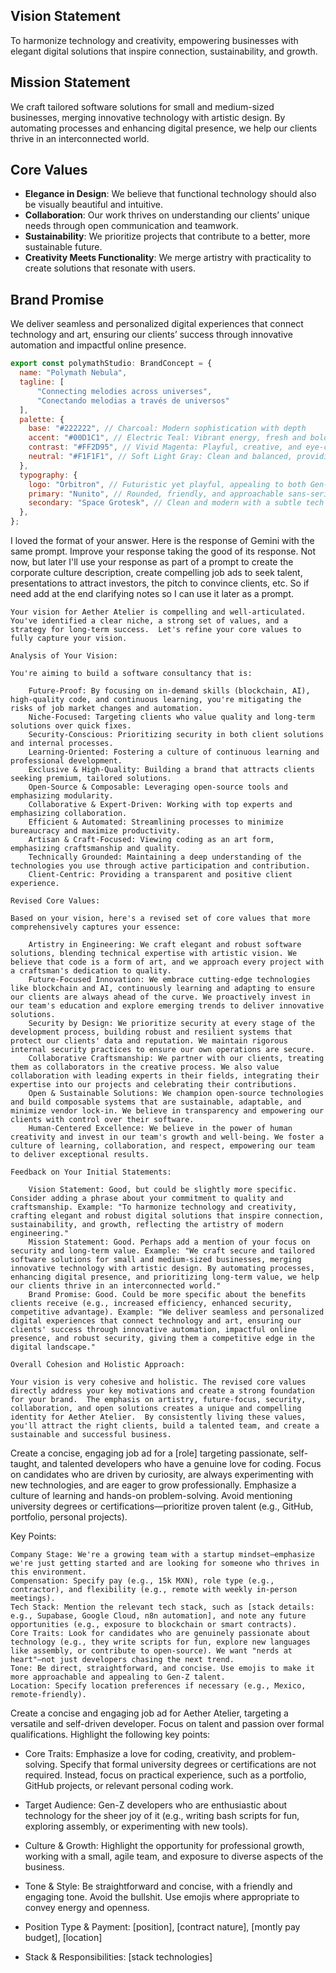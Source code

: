 ## Vision Statement
To harmonize technology and creativity, empowering businesses with elegant digital solutions that inspire connection, sustainability, and growth.

## Mission Statement
We craft tailored software solutions for small and medium-sized businesses, merging innovative technology with artistic design. By automating processes and enhancing digital presence, we help our clients thrive in an interconnected world.

## Core Values
- **Elegance in Design**: We believe that functional technology should also be visually beautiful and intuitive.
- **Collaboration**: Our work thrives on understanding our clients’ unique needs through open communication and teamwork.
- **Sustainability**: We prioritize projects that contribute to a better, more sustainable future.
- **Creativity Meets Functionality**: We merge artistry with practicality to create solutions that resonate with users.

## Brand Promise
We deliver seamless and personalized digital experiences that connect technology and art, ensuring our clients’ success through innovative automation and impactful online presence.

```js
export const polymathStudio: BrandConcept = {
  name: "Polymath Nebula",
  tagline: [
	  "Connecting melodies across universes",
	  "Conectando melodias a través de universos"
  ],
  palette: {
    base: "#222222", // Charcoal: Modern sophistication with depth
    accent: "#00D1C1", // Electric Teal: Vibrant energy, fresh and bold
    contrast: "#FF2D95", // Vivid Magenta: Playful, creative, and eye-catching
    neutral: "#F1F1F1", // Soft Light Gray: Clean and balanced, providing space
  },
  typography: {
    logo: "Orbitron", // Futuristic yet playful, appealing to both Gen-Z and Millenials
    primary: "Nunito", // Rounded, friendly, and approachable sans-serif
    secondary: "Space Grotesk", // Clean and modern with a subtle tech edge
  },
};
```



I loved the format of your answer. Here is the response of Gemini with the same prompt. Improve your response taking the good of its response. Not now, but later I'll use your response as part of a prompt to create the corporate culture description, create compelling job ads to seek talent, presentations to attract investors, the pitch to convince clients, etc. So if need add at the end clarifying notes so I can use it later as a prompt.

```gemini
Your vision for Aether Atelier is compelling and well-articulated. You've identified a clear niche, a strong set of values, and a strategy for long-term success.  Let's refine your core values to fully capture your vision.

Analysis of Your Vision:

You're aiming to build a software consultancy that is:

    Future-Proof: By focusing on in-demand skills (blockchain, AI), high-quality code, and continuous learning, you're mitigating the risks of job market changes and automation.
    Niche-Focused: Targeting clients who value quality and long-term solutions over quick fixes.
    Security-Conscious: Prioritizing security in both client solutions and internal processes.
    Learning-Oriented: Fostering a culture of continuous learning and professional development.
    Exclusive & High-Quality: Building a brand that attracts clients seeking premium, tailored solutions.
    Open-Source & Composable: Leveraging open-source tools and emphasizing modularity.
    Collaborative & Expert-Driven: Working with top experts and emphasizing collaboration.
    Efficient & Automated: Streamlining processes to minimize bureaucracy and maximize productivity.
    Artisan & Craft-Focused: Viewing coding as an art form, emphasizing craftsmanship and quality.
    Technically Grounded: Maintaining a deep understanding of the technologies you use through active participation and contribution.
    Client-Centric: Providing a transparent and positive client experience.

Revised Core Values:

Based on your vision, here's a revised set of core values that more comprehensively captures your essence:

    Artistry in Engineering: We craft elegant and robust software solutions, blending technical expertise with artistic vision. We believe that code is a form of art, and we approach every project with a craftsman's dedication to quality.
    Future-Focused Innovation: We embrace cutting-edge technologies like blockchain and AI, continuously learning and adapting to ensure our clients are always ahead of the curve. We proactively invest in our team's education and explore emerging trends to deliver innovative solutions.
    Security by Design: We prioritize security at every stage of the development process, building robust and resilient systems that protect our clients' data and reputation. We maintain rigorous internal security practices to ensure our own operations are secure.
    Collaborative Craftsmanship: We partner with our clients, treating them as collaborators in the creative process. We also value collaboration with leading experts in their fields, integrating their expertise into our projects and celebrating their contributions.
    Open & Sustainable Solutions: We champion open-source technologies and build composable systems that are sustainable, adaptable, and minimize vendor lock-in. We believe in transparency and empowering our clients with control over their software.
    Human-Centered Excellence: We believe in the power of human creativity and invest in our team's growth and well-being. We foster a culture of learning, collaboration, and respect, empowering our team to deliver exceptional results.

Feedback on Your Initial Statements:

    Vision Statement: Good, but could be slightly more specific. Consider adding a phrase about your commitment to quality and craftsmanship. Example: "To harmonize technology and creativity, crafting elegant and robust digital solutions that inspire connection, sustainability, and growth, reflecting the artistry of modern engineering."
    Mission Statement: Good. Perhaps add a mention of your focus on security and long-term value. Example: "We craft secure and tailored software solutions for small and medium-sized businesses, merging innovative technology with artistic design. By automating processes, enhancing digital presence, and prioritizing long-term value, we help our clients thrive in an interconnected world."
    Brand Promise: Good. Could be more specific about the benefits clients receive (e.g., increased efficiency, enhanced security, competitive advantage). Example: "We deliver seamless and personalized digital experiences that connect technology and art, ensuring our clients' success through innovative automation, impactful online presence, and robust security, giving them a competitive edge in the digital landscape."

Overall Cohesion and Holistic Approach:

Your vision is very cohesive and holistic. The revised core values directly address your key motivations and create a strong foundation for your brand.  The emphasis on artistry, future-focus, security, collaboration, and open solutions creates a unique and compelling identity for Aether Atelier.  By consistently living these values, you'll attract the right clients, build a talented team, and create a sustainable and successful business.
```



Create a concise, engaging job ad for a [role] targeting passionate, self-taught, and talented developers who have a genuine love for coding. Focus on candidates who are driven by curiosity, are always experimenting with new technologies, and are eager to grow professionally. Emphasize a culture of learning and hands-on problem-solving. Avoid mentioning university degrees or certifications—prioritize proven talent (e.g., GitHub, portfolio, personal projects).

Key Points:

    Company Stage: We're a growing team with a startup mindset—emphasize we're just getting started and are looking for someone who thrives in this environment.
    Compensation: Specify pay (e.g., 15k MXN), role type (e.g., contractor), and flexibility (e.g., remote with weekly in-person meetings).
    Tech Stack: Mention the relevant tech stack, such as [stack details: e.g., Supabase, Google Cloud, n8n automation], and note any future opportunities (e.g., exposure to blockchain or smart contracts).
    Core Traits: Look for candidates who are genuinely passionate about technology (e.g., they write scripts for fun, explore new languages like assembly, or contribute to open-source). We want "nerds at heart"—not just developers chasing the next trend.
    Tone: Be direct, straightforward, and concise. Use emojis to make it more approachable and appealing to Gen-Z talent.
    Location: Specify location preferences if necessary (e.g., Mexico, remote-friendly).


Create a concise and engaging job ad for Aether Atelier, targeting a versatile and self-driven developer. Focus on talent and passion over formal qualifications. Highlight the following key points:

- Core Traits: Emphasize a love for coding, creativity, and problem-solving. Specify that formal university degrees or certifications are not required. Instead, focus on practical experience, such as a portfolio, GitHub projects, or relevant personal coding work.
- Target Audience: Gen-Z developers who are enthusiastic about technology for the sheer joy of it (e.g., writing bash scripts for fun, exploring assembly, or experimenting with new tools).
- Culture & Growth: Highlight the opportunity for professional growth, working with a small, agile team, and exposure to diverse aspects of the business.
- Tone & Style: Be straightforward and concise, with a friendly and engaging tone. Avoid the bullshit. Use emojis where appropriate to convey energy and openness.

- Position Type & Payment: [position], [contract nature], [montly pay budget], [location]
- Stack & Responsibilities: [stack technologies]
